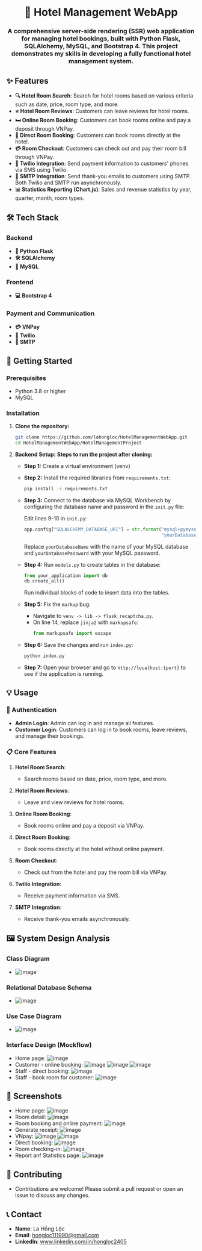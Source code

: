 <h1 align="center">🏨 Hotel Management WebApp</h1>

<h3 align="center">A comprehensive server-side rendering (SSR) web application for managing hotel bookings, built with Python Flask, SQLAlchemy, MySQL, and Bootstrap 4. This project demonstrates my skills in developing a fully functional hotel management system.</h3>

## ✨ Features
- **🔍 Hotel Room Search**: Search for hotel rooms based on various criteria such as date, price, room type, and more.
- **⭐ Hotel Room Reviews**: Customers can leave reviews for hotel rooms.
- **🛏️ Online Room Booking**: Customers can book rooms online and pay a deposit through VNPay.
- **🏨 Direct Room Booking**: Customers can book rooms directly at the hotel.
- **💳 Room Checkout**: Customers can check out and pay their room bill through VNPay.
- **📱 Twilio Integration**: Send payment information to customers' phones via SMS using Twilio.
- **📧 SMTP Integration**: Send thank-you emails to customers using SMTP. Both Twilio and SMTP run asynchronously.
- **📊 Statistics Reporting (Chart.js)**: Sales and revenue statistics by year, quarter, month, room types.

## 🛠 Tech Stack

### Backend
- **🐍 Python Flask**
- **🛠 SQLAlchemy**
- **🐬 MySQL**

### Frontend
- **💻 Bootstrap 4**

### Payment and Communication
- **💳 VNPay**
- **📱 Twilio**
- **📧 SMTP**

## 🚀 Getting Started

### Prerequisites
- Python 3.8 or higher
- MySQL

### Installation

1. **Clone the repository:**
    ```sh
    git clone https://github.com/lahongloc/HotelManagementWebApp.git
    cd HotelManagementWebApp/HotelManagementProject
    ```

2. **Backend Setup:**
    **Steps to run the project after cloning:**

    - **Step 1:** Create a virtual environment (venv)

    - **Step 2:** Install the required libraries from `requirements.txt`:
      ```sh
      pip install -r requirements.txt
      ```
    - **Step 3:** Connect to the database via MySQL Workbench by configuring the database name and password in the `init.py` file:

      Edit lines 9-10 in `init.py`:
      ```python
      app.config["SQLALCHEMY_DATABASE_URI"] = str.format("mysql+pymysql://root:{}@localhost/yourDatabaseName?charset=utf8mb4",
                                                         "yourDatabasePassword")
      ```
      Replace `yourDatabaseName` with the name of your MySQL database and `yourDatabasePassword` with your MySQL password.

    - **Step 4:** Run `models.py` to create tables in the database:
      ```python
      from your_application import db
      db.create_all()
      ```

      Run individual blocks of code to insert data into the tables.

    - **Step 5:** Fix the `markup` bug:
      - Navigate to `venv -> lib -> flask_recaptcha.py`.
      - On line 14, replace `jinja2` with `markupsafe`:
        ```python
        from markupsafe import escape
        ```

    - **Step 6:** Save the changes and run `index.py`:
      ```sh
      python index.py
      ```

    - **Step 7:** Open your browser and go to `http://localhost:{port}` to see if the application is running.

## 💡 Usage

### 🔐 Authentication
- **Admin Login**: Admin can log in and manage all features.
- **Customer Login**: Customers can log in to book rooms, leave reviews, and manage their bookings.

### 📋 Core Features
1. **Hotel Room Search**:
    - Search rooms based on date, price, room type, and more.
  
2. **Hotel Room Reviews**:
    - Leave and view reviews for hotel rooms.

3. **Online Room Booking**:
    - Book rooms online and pay a deposit via VNPay.

4. **Direct Room Booking**:
    - Book rooms directly at the hotel without online payment.

5. **Room Checkout**:
    - Check out from the hotel and pay the room bill via VNPay.

6. **Twilio Integration**:
    - Receive payment information via SMS.

7. **SMTP Integration**:
    - Receive thank-you emails asynchronously.

## 🖼️ System Design Analysis

### Class Diagram
- ![image](https://github.com/lahongloc/HotelManagementWebApp/assets/109413731/dc027df9-ffc9-4a8f-abdf-098f4739566d)

### Relational Database Schema
- ![image](https://github.com/lahongloc/HotelManagementWebApp/assets/109413731/bcb0dd26-bf45-4c64-9cf6-cf72f53f3948)

### Use Case Diagram
- ![image](https://github.com/lahongloc/HotelManagementWebApp/assets/109413731/1ad78f29-30d7-4f36-b62b-9b1abb5f365d)

### Interface Design (Mockflow)
- Home page: ![image](https://github.com/lahongloc/HotelManagementWebApp/assets/109413731/227d4945-13c8-4f37-af82-b058ebbf6d89)
- Customer - online booking:
  ![image](https://github.com/lahongloc/HotelManagementWebApp/assets/109413731/1b084206-08d4-4e9e-9c89-3dbb8eacfe75)
  ![image](https://github.com/lahongloc/HotelManagementWebApp/assets/109413731/f065f9be-30e8-493d-98d8-8c173df283a8)
  ![image](https://github.com/lahongloc/HotelManagementWebApp/assets/109413731/cad8190a-797a-44e1-953a-bbf2b1a6eedb)
- Staff - direct booking: ![image](https://github.com/lahongloc/HotelManagementWebApp/assets/109413731/a0b21aff-aa57-4150-acb5-12a43f298213)
- Staff - book room for customer: ![image](https://github.com/lahongloc/HotelManagementWebApp/assets/109413731/99165b58-e325-4354-b7f8-a3ca18317bed)
  
## 📸 Screenshots
- Home page: ![image](https://github.com/lahongloc/HotelManagementWebApp/assets/109413731/10b31cff-6f2d-4224-b53e-9669e1cc48dd)
- Room detail: ![image](https://github.com/lahongloc/HotelManagementWebApp/assets/109413731/4867dc82-2454-44c3-b442-ac232ec6d7d1)
- Room booking and online payment: ![image](https://github.com/lahongloc/HotelManagementWebApp/assets/109413731/06c54fbb-b71e-4d07-a08b-c9ed3698aeff)
- Generate receipt: ![image](https://github.com/lahongloc/HotelManagementWebApp/assets/109413731/92c37a93-fef2-42f6-ae8e-852368f6de23)
- VNpay:
  ![image](https://github.com/lahongloc/HotelManagementWebApp/assets/109413731/c700e68a-417b-4bf6-ba84-3c443d66d160)
  ![image](https://github.com/lahongloc/HotelManagementWebApp/assets/109413731/f6c14b96-9c3b-4fce-9646-89e78f7e8b5f)
- Direct booking: ![image](https://github.com/lahongloc/HotelManagementWebApp/assets/109413731/41b374d5-f373-46ab-a272-007aa18aa49c)
- Room checking-in: ![image](https://github.com/lahongloc/HotelManagementWebApp/assets/109413731/940c26e1-c67d-4a09-a1d2-6f073c74136a)
- Report anf Statistics page: ![image](https://github.com/lahongloc/HotelManagementWebApp/assets/109413731/a04f556f-6b94-4459-8d87-e0a3aeaa1d7e)

## 🤝 Contributing
- Contributions are welcome! Please submit a pull request or open an issue to discuss any changes.

## 📞 Contact
- **Name**: La Hồng Lộc
- **Email**: hongloc111990@gmail.com
- **LinkedIn**: www.linkedin.com/in/hongloc2405
